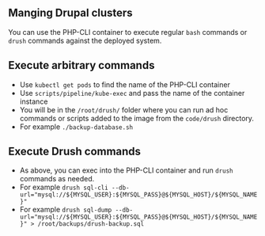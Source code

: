 ## Manging Drupal clusters
You can use the PHP-CLI container to execute regular `bash` commands or `drush` commands against the deployed system.

## Execute arbitrary commands
- Use `kubectl get pods` to find the name of the PHP-CLI container
- Use `scripts/pipeline/kube-exec` and pass the name of the container instance
- You will be in the `/root/drush/` folder where you can run ad hoc commands or scripts added to the image from the `code/drush` directory.
- For example `./backup-database.sh`

## Execute Drush commands
- As above, you can exec into the PHP-CLI container and run `drush` commands as needed.
- For example `drush sql-cli --db-url="mysql://${MYSQL_USER}:${MYSQL_PASS}@${MYSQL_HOST}/${MYSQL_NAME}"`
- For example `drush sql-dump --db-url="mysql://${MYSQL_USER}:${MYSQL_PASS}@${MYSQL_HOST}/${MYSQL_NAME}" > /root/backups/drush-backup.sql`
